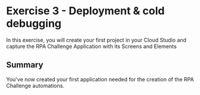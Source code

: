 # Exercise 3 - Deployment & cold debugging

In this exercise, you will create your first project in your Cloud Studio and capture the RPA Challenge Application with its Screens and Elements

## Summary

You've now created your first application needed for the creation of the RPA Challenge automations.


